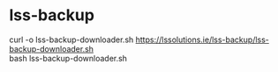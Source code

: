 # lss-backup

curl -o lss-backup-downloader.sh https://lssolutions.ie/lss-backup/lss-backup-downloader.sh <br>
bash  lss-backup-downloader.sh
